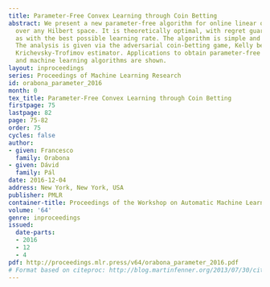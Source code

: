 ```yaml
---
title: Parameter-Free Convex Learning through Coin Betting
abstract: We present a new parameter-free algorithm for online linear optimization
  over any Hilbert space. It is theoretically optimal, with regret guarantees as good
  as with the best possible learning rate. The algorithm is simple and easy to implement.
  The analysis is given via the adversarial coin-betting game, Kelly betting and the
  Krichevsky-Trofimov estimator. Applications to obtain parameter-free convex optimization
  and machine learning algorithms are shown.
layout: inproceedings
series: Proceedings of Machine Learning Research
id: orabona_parameter_2016
month: 0
tex_title: Parameter-Free Convex Learning through Coin Betting
firstpage: 75
lastpage: 82
page: 75-82
order: 75
cycles: false
author:
- given: Francesco
  family: Orabona
- given: Dávid
  family: Pál
date: 2016-12-04
address: New York, New York, USA
publisher: PMLR
container-title: Proceedings of the Workshop on Automatic Machine Learning
volume: '64'
genre: inproceedings
issued:
  date-parts:
  - 2016
  - 12
  - 4
pdf: http://proceedings.mlr.press/v64/orabona_parameter_2016.pdf
# Format based on citeproc: http://blog.martinfenner.org/2013/07/30/citeproc-yaml-for-bibliographies/
---
```

